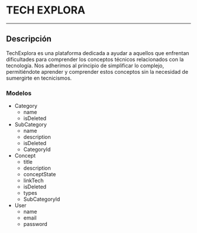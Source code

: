 # TECH EXPLORA

---

## Descripción

TechExplora es una plataforma dedicada a ayudar a aquellos que enfrentan dificultades para comprender los conceptos técnicos relacionados con la tecnología. Nos adherimos al principio de simplificar lo complejo, permitiéndote aprender y comprender estos conceptos sin la necesidad de sumergirte en tecnicismos.

### Modelos

- Category
  - name
  - isDeleted
- SubCategory
  - name
  - description
  - isDeleted
  - CategoryId
- Concept
  - title
  - description
  - conceptState
  - linkTech
  - isDeleted
  - types
  - SubCategoryId
- User
  - name
  - email
  - password
